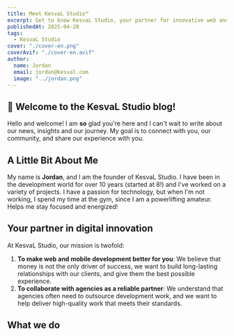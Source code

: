```yaml
---
title: Meet KesvaL Studio™
excerpt: Get to know KesvaL Studio, your partner for innovative web and mobile development
publishedAt: 2025-04-28
tags:
  - KesvaL Studio
cover: "./cover-en.png"
coverAvif: "./cover-en.avif"
author:
  name: Jordan
  email: jordan@kesval.com
  image: "../jordan.png"
---
```


<script>
	import Tabbed from "$lib/components/markdown/Tabbed.svelte";
  import Sparkles from "$lib/components/base/Sparkles.svelte";
  import TeamProfileCard from "$lib/components/base/TeamProfileCard.svelte";
  import ServicesGrid from '$lib/components/base/ServicesGrid.svelte';
  import { team } from '$lib/utils/config';
  import { Button } from "$lib/components/ui/button";
	import { localizeHref } from '$paraglide/runtime';
</script>

## 👋 Welcome to the KesvaL Studio blog!

Hello and welcome! I am **so** glad you're here and I can't wait to write about our news, insights and our journey. My goal is to connect with you, our community, and share our <Sparkles size={10}>experience</Sparkles> with you.

## A Little Bit About Me

<div class="my-8">
  <TeamProfileCard member={team.jordan} />
</div>

My name is **Jordan**, and I am the founder of KesvaL Studio. I have been in the development world for over 10 years (started at 8!) and I've worked on a variety of projects. I have a passion for technology, but when I'm not working, I spend my time at the gym, since I am a powerlifting amateur. Helps me stay focused and energized!

## Your partner in digital innovation

At KesvaL Studio, our mission is twofold:

1. **To make web and mobile development better for you**: We believe that money is not the only driver of success, we want to build long-lasting relationships with our clients, and give them the best possible experience.
2. **To collaborate with agencies as a reliable partner**: We understand that agencies often need to outsource development work, and we want to help deliver high-quality work that meets their standards.

## What we do

<ServicesGrid />